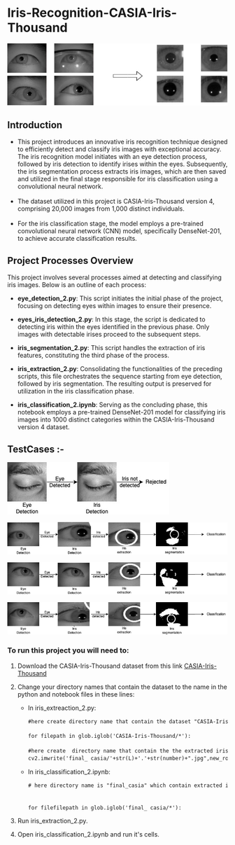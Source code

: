 # Iris-Recognition-CASIA-Iris-Thousand
![](/iris-testcases/image.jpg)

## Introduction

- This project introduces an innovative iris recognition technique designed to efficiently detect and classify iris images with exceptional accuracy. The iris recognition model initiates with an eye detection process, followed by iris detection to identify irises within the eyes. Subsequently, the iris segmentation process extracts iris images, which are then saved and utilized in the final stage responsible for iris classification using a convolutional neural network.<br/><br/>
- The dataset utilized in this project is CASIA-Iris-Thousand version 4, comprising 20,000 images from 1,000 distinct individuals. <br/> <br/>
- For the iris classification stage, the model employs a pre-trained convolutional neural network (CNN) model, specifically DenseNet-201, to achieve accurate classification results.




## Project Processes Overview

This project involves several processes aimed at detecting and classifying iris images. Below is an outline of each process:

- **eye_detection_2.py**: This script initiates the initial phase of the project, focusing on detecting eyes within images to ensure their presence.

- **eyes_iris_detection_2.py**: In this stage, the script is dedicated to detecting iris within the eyes identified in the previous phase. Only images with detectable irises proceed to the subsequent steps.

- **iris_segmentation_2.py**: This script handles the extraction of iris features, constituting the third phase of the process.

- **iris_extraction_2.py**: Consolidating the functionalities of the preceding scripts, this file orchestrates the sequence starting from eye detection, followed by iris segmentation. The resulting output is preserved for utilization in the iris classification phase.

- **iris_classification_2.ipynb**: Serving as the concluding phase, this notebook employs a pre-trained DenseNet-201 model for classifying iris images into 1000 distinct categories within the CASIA-Iris-Thousand version 4 dataset.

## TestCases :-


![](/iris-testcases/test-case2.jpg)

![](/iris-testcases/testcase3.jpg)

![](/iris-testcases/testcase4.jpg)

![](/iris-testcases/testcase5.jpg)






### To run this project you will need to:
1. Download the CASIA-Iris-Thousand dataset from this link [CASIA-Iris-Thousand]( http://www.cbsr.ia.ac.cn/china/Iris%20Databases%20CH.asp)

2. Change your directory names that contain the dataset to the name in the python and notebook files in these  lines:<br/>
    - In iris_extreaction_2.py:
 
         ```html
        #here create directory name that contain the dataset "CASIA-Iris-Thousand/"
        
        for filepath in glob.iglob('CASIA-Iris-Thousand/*'):

        #here create  directory name that contain the the extracted iris feautres "final_ casia/"
        cv2.imwrite('final_ casia/'+str(L)+'.'+str(number)+".jpg",new_roi)

        ```
    - In iris_classification_2.ipynb:

         ```html
        # here directory name is "final_casia" which contain extracted iris features

        
        for filefilepath in glob.iglob('final_ casia/*'):

        ```
3. Run iris_extraction_2.py.

4. Open iris_classification_2.ipynb and run it's cells.



